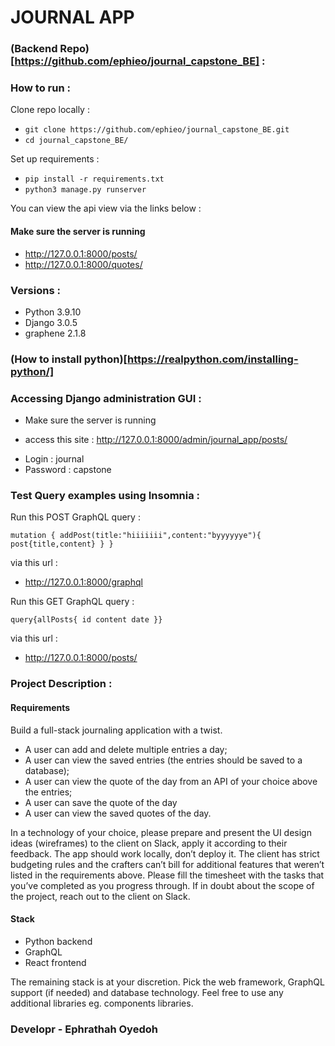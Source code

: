 # JOURNAL APP

### (Backend Repo)[https://github.com/ephieo/journal_capstone_BE] :

### How to run :

Clone repo locally :

- `git clone https://github.com/ephieo/journal_capstone_BE.git`
- `cd journal_capstone_BE/`

Set up requirements :

- `pip install -r requirements.txt`
- `python3 manage.py runserver`

You can view the api view via the links below :

#### Make sure the server is running

- http://127.0.0.1:8000/posts/
- http://127.0.0.1:8000/quotes/

### Versions :

- Python 3.9.10
- Django 3.0.5
- graphene 2.1.8

### (How to install python)[https://realpython.com/installing-python/]

### Accessing Django administration GUI :

- Make sure the server is running

- access this site : http://127.0.0.1:8000/admin/journal_app/posts/

* Login : journal
* Password : capstone

### Test Query examples using Insomnia :

Run this POST GraphQL query :

`mutation { addPost(title:"hiiiiiii",content:"byyyyyye"){ post{title,content} } }`

via this url :

- http://127.0.0.1:8000/graphql

Run this GET GraphQL query :

`query{allPosts{ id content date }}`

via this url :

- http://127.0.0.1:8000/posts/

### Project Description :

#### Requirements

Build a full-stack journaling application with a twist.

- A user can add and delete multiple entries a day;
- A user can view the saved entries (the entries should be saved to a database);
- A user can view the quote of the day from an API of your choice above the entries;
- A user can save the quote of the day
- A user can view the saved quotes of the day.

In a technology of your choice, please prepare and present the UI design ideas (wireframes) to
the client on Slack, apply it according to their feedback.
The app should work locally, don’t deploy it.
The client has strict budgeting rules and the crafters can’t bill for additional features that weren’t
listed in the requirements above. Please fill the timesheet with the tasks that you’ve completed
as you progress through.
If in doubt about the scope of the project, reach out to the client on Slack.

#### Stack

- Python backend
- GraphQL
- React frontend

The remaining stack is at your discretion. Pick the web framework, GraphQL support (if needed)
and database technology. Feel free to use any additional libraries eg. components libraries.

### Developr - Ephrathah Oyedoh

